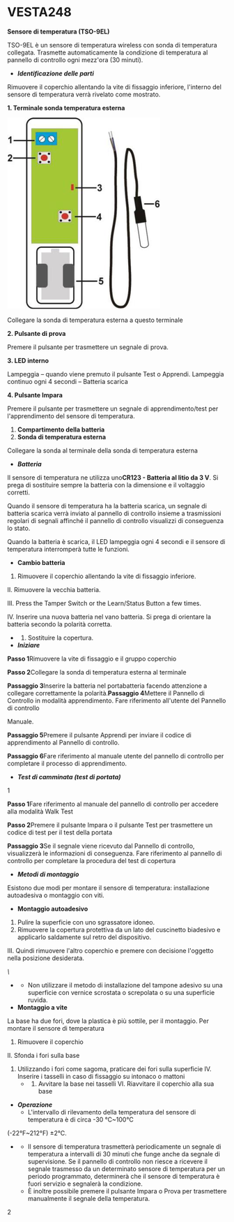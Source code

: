 # VESTA248

**Sensore di temperatura (TSO-9EL)**

TSO-9EL è un sensore di temperatura wireless con sonda di temperatura collegata. Trasmette automaticamente la condizione di temperatura al pannello di controllo ogni mezz'ora (30 minuti).

-   _**Identificazione delle parti**_

Rimuovere il coperchio allentando la vite di fissaggio inferiore, l'interno del sensore di temperatura verrà rivelato come mostrato.

**1. Terminale sonda temperatura esterna**

![](<.gitbook/assets/0 (96).jpeg>)

Collegare la sonda di temperatura esterna a questo terminale

**2. Pulsante di prova**

Premere il pulsante per trasmettere un segnale di prova.

**3. LED interno**

Lampeggia – quando viene premuto il pulsante Test o Apprendi. Lampeggia continuo ogni 4 secondi – Batteria scarica

**4. Pulsante Impara**

Premere il pulsante per trasmettere un segnale di apprendimento/test per l'apprendimento del sensore di temperatura.

1.  **Compartimento della batteria**
2.  **Sonda di temperatura esterna**

Collegare la sonda al terminale della sonda di temperatura esterna

-   _**Batteria**_

Il sensore di temperatura ne utilizza uno**CR123 - Batteria al litio da 3 V**. Si prega di sostituire sempre la batteria con la dimensione e il voltaggio corretti.

Quando il sensore di temperatura ha la batteria scarica, un segnale di batteria scarica verrà inviato al pannello di controllo insieme a trasmissioni regolari di segnali affinché il pannello di controllo visualizzi di conseguenza lo stato.

Quando la batteria è scarica, il LED lampeggia ogni 4 secondi e il sensore di temperatura interromperà tutte le funzioni.

-   **Cambio batteria**

1.  Rimuovere il coperchio allentando la vite di fissaggio inferiore.

II. Rimuovere la vecchia batteria.

III. Press the Tamper Switch or the Learn/Status Button a few times.

IV. Inserire una nuova batteria nel vano batteria. Si prega di orientare la batteria secondo la polarità corretta.

-   1.  Sostituire la copertura.
-   _**Iniziare**_

**Passo 1**Rimuovere la vite di fissaggio e il gruppo coperchio

**Passo 2**Collegare la sonda di temperatura esterna al terminale

**Passaggio 3**Inserire la batteria nel portabatteria facendo attenzione a collegare correttamente la polarità.**Passaggio 4**Mettere il Pannello di Controllo in modalità apprendimento. Fare riferimento all'utente del Pannello di controllo

Manuale.

**Passaggio 5**Premere il pulsante Apprendi per inviare il codice di apprendimento al Pannello di controllo.

**Passaggio 6**Fare riferimento al manuale utente del pannello di controllo per completare il processo di apprendimento.

-   _**Test di camminata (test di portata)**_

1

**Passo 1**Fare riferimento al manuale del pannello di controllo per accedere alla modalità Walk Test

**Passo 2**Premere il pulsante Impara o il pulsante Test per trasmettere un codice di test per il test della portata

**Passaggio 3**Se il segnale viene ricevuto dal Pannello di controllo, visualizzerà le informazioni di conseguenza. Fare riferimento al pannello di controllo per completare la procedura del test di copertura

-   _**Metodi di montaggio**_

Esistono due modi per montare il sensore di temperatura: installazione autoadesiva o montaggio con viti.

-   **Montaggio autoadesivo**

1.  Pulire la superficie con uno sgrassatore idoneo.
2.  Rimuovere la copertura protettiva da un lato del cuscinetto biadesivo e applicarlo saldamente sul retro del dispositivo.

III. Quindi rimuovere l'altro coperchio e premere con decisione l'oggetto nella posizione desiderata.

_\\<NOTE>_

-   -   Non utilizzare il metodo di installazione del tampone adesivo su una superficie con vernice scrostata o screpolata o su una superficie ruvida.
-   **Montaggio a vite**

La base ha due fori, dove la plastica è più sottile, per il montaggio. Per montare il sensore di temperatura

1.  Rimuovere il coperchio

II. Sfonda i fori sulla base

1.  Utilizzando i fori come sagoma, praticare dei fori sulla superficie IV. Inserire i tasselli in caso di fissaggio su intonaco o mattoni
    -   1.  Avvitare la base nei tasselli VI. Riavvitare il coperchio alla sua base

-   _**Operazione**_
    -   L'intervallo di rilevamento della temperatura del sensore di temperatura è di circa -30 ℃~100℃

(-22°F~212°F) ±2℃.

-   -   Il sensore di temperatura trasmetterà periodicamente un segnale di temperatura a intervalli di 30 minuti che funge anche da segnale di supervisione. Se il pannello di controllo non riesce a ricevere il segnale trasmesso da un determinato sensore di temperatura per un periodo programmato, determinerà che il sensore di temperatura è fuori servizio e segnalerà la condizione.
    -   È inoltre possibile premere il pulsante Impara o Prova per trasmettere manualmente il segnale della temperatura.

2
